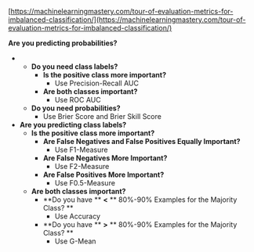[https://machinelearningmastery.com/tour-of-evaluation-metrics-for-imbalanced-classification/](https://machinelearningmastery.com/tour-of-evaluation-metrics-for-imbalanced-classification/)

**Are you predicting probabilities?**

* * **Do you need class labels?**
    * **Is the positive class more important?**
      * Use Precision-Recall AUC
    * **Are both classes important?**
      * Use ROC AUC
  * **Do you need probabilities?**
    * Use Brier Score and Brier Skill Score
* **Are you predicting class labels?**
  * **Is the positive class more important?**
    * **Are False Negatives and False Positives Equally Important?**
      * Use F1-Measure
    * **Are False Negatives More Important?**
      * Use F2-Measure
    * **Are False Positives More Important?**
      * Use F0.5-Measure
  * **Are both classes important?**
    * **Do you have **
      **&lt;**
      ** 80%-90% Examples for the Majority Class? **
      * Use Accuracy
    * **Do you have **
      **&gt;**
      ** 80%-90% Examples for the Majority Class? **
      * Use G-Mean



